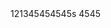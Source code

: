 <demo>
  121345454545s
</demo>

<demo>
  <m-button>4545</m-button>
</demo>

<demo src="./sd发sds.vue"
  language="vue"
  title="Demo演示"
  desc="这是一个Demo渲染示例">
</demo>

<demo src="./demo-example.vue"
  language="vue"
  title="Demo演示"
  desc="这是一个Demo渲染示例">
</demo>

<demo src="./demo-example.vue"
  language="vue"
  title="Demo演示"
  desc="这是一个Demo渲染示例">
</demo>

<demo src="./demo-example.vue"
  language="vue"
  title="Demo演示"
  desc="这是一个Demo渲染示例">
</demo>
